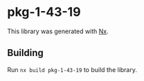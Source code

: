 # pkg-1-43-19

This library was generated with [Nx](https://nx.dev).

## Building

Run `nx build pkg-1-43-19` to build the library.
